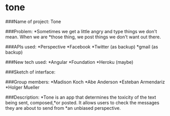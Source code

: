 # tone

###Name of project: Tone

###Problem:
    *Sometimes we get a little angry and type things we don't mean. When we are *those thing, we post things we don't want out there. 

###APIs used:
    *Perspective
    *Facebook
    *Twitter (as backup)
    *gmail (as backup)

###New tech used:
    *Angular
    *Foundation
    *Heroku (maybe)

###Sketch of interface:

###Group members:
    *Madison Koch
    *Abe Anderson
    *Esteban Armendariz
    *Holger Mueller

###Description:
    *Tone is an app that determines the toxicity of the text being sent, composed,*or posted. It allows users to check the messages they are about to send from *an unbiased perspective.
